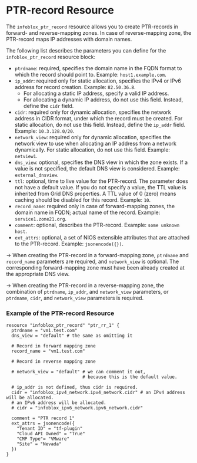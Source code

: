 # PTR-record Resource

The `infoblox_ptr_record` resource allows you to create PTR-records in forward- and reverse-mapping zones. In case of reverse-mapping zone, the PTR-record maps IP addresses with domain names.

The following list describes the parameters you can define for the `infoblox_ptr_record` resource block:

* `ptrdname`: required, specifies the domain name in the FQDN format to which the record should point to. Example: `host1.example.com`.
* `ip_addr`: required only for static allocation, specifies the IPv4 or IPv6 address for record creation. Example: `82.50.36.8`.
    * For allocating a static IP address, specify a valid IP address.
    * For allocating a dynamic IP address, do not use this field. Instead, define the `cidr` field.
* `cidr`: required only for dynamic allocation, specifies the network address in CIDR format, under which the record must be created. For static allocation, do not use this field. Instead, define the `ip_addr` field. Example: `10.3.128.0/20`.
* `network_view`: required only for dynamic allocation, specifies the network view to use when allocating an IP address from a network dynamically. For static allocation, do not use this field. Example: `netview1`.
* `dns_view`: optional, specifies the DNS view in which the zone exists. If a value is not specified, the default DNS view is considered. Example: `external_dnsview`.
* `ttl`: optional, time to live value for the PTR-record. The parameter does not have a default value. If you do not specify a value, the TTL value is inherited from Grid DNS properties. A TTL value of 0 (zero) means caching should be disabled for this record. Example: `10`.
* `record_name`: required only in case of forward-mapping zones, the domain name in FQDN; actual name of the record. Example: `service1.zone21.org`.
* `comment`: optional, describes the PTR-record. Example: `some unknown host`.
* `ext_attrs`: optional, a set of NIOS extensible attributes that are attached to the PTR-record. Example: `jsonencode({})`.

-> When creating the PTR-record in a forward-mapping zone, `ptrdname` and `record_name` parameters are required, and `network_view` is optional. The corresponding forward-mapping zone must have been already created at the appropriate DNS view.

-> When creating the PTR-record in a reverse-mapping zone, the combination of `ptrdname`, `ip_addr`, and `network_view` parameters, or `ptrdname`, `cidr`, and `network_view` parameters is required.

### Example of the PTR-record Resource

```hcl
resource "infoblox_ptr_record" "ptr_rr_1" {
  ptrdname = "vm1.test.com"
  dns_view = "default" # the same as omitting it

  # Record in forward mapping zone
  record_name = "vm1.test.com"

  # Record in reverse mapping zone

  # network_view = "default" # we can comment it out,
                             # because this is the default value.

  # ip_addr is not defined, thus cidr is required.
  cidr = "infoblox_ipv4_network.ipv4_network.cidr" # an IPv4 address will be allocated.
  # an IPv6 address will be allocated. 
  # cidr = "infoblox_ipv6_network.ipv6_network.cidr" 

  comment = "PTR record 1"
  ext_attrs = jsonencode({
    "Tenant ID" = "tf-plugin"
    "Cloud API Owned" = "True"
    "CMP Type"= "VMware"
    "Site" = "Nevada" 
  }) 
}
```
